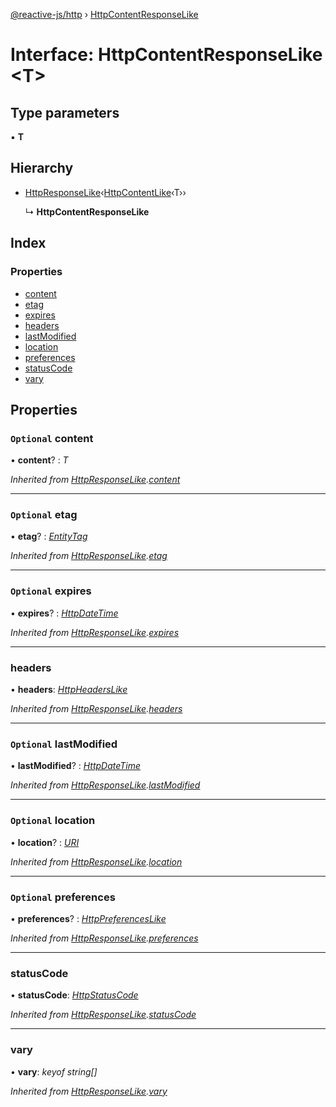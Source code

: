 [@reactive-js/http](../README.md) › [HttpContentResponseLike](httpcontentresponselike.md)

# Interface: HttpContentResponseLike <**T**>

## Type parameters

▪ **T**

## Hierarchy

* [HttpResponseLike](httpresponselike.md)‹[HttpContentLike](httpcontentlike.md)‹T››

  ↳ **HttpContentResponseLike**

## Index

### Properties

* [content](httpcontentresponselike.md#optional-content)
* [etag](httpcontentresponselike.md#optional-etag)
* [expires](httpcontentresponselike.md#optional-expires)
* [headers](httpcontentresponselike.md#headers)
* [lastModified](httpcontentresponselike.md#optional-lastmodified)
* [location](httpcontentresponselike.md#optional-location)
* [preferences](httpcontentresponselike.md#optional-preferences)
* [statusCode](httpcontentresponselike.md#statuscode)
* [vary](httpcontentresponselike.md#vary)

## Properties

### `Optional` content

• **content**? : *T*

*Inherited from [HttpResponseLike](httpresponselike.md).[content](httpresponselike.md#optional-content)*

___

### `Optional` etag

• **etag**? : *[EntityTag](entitytag.md)*

*Inherited from [HttpResponseLike](httpresponselike.md).[etag](httpresponselike.md#optional-etag)*

___

### `Optional` expires

• **expires**? : *[HttpDateTime](../README.md#httpdatetime)*

*Inherited from [HttpResponseLike](httpresponselike.md).[expires](httpresponselike.md#optional-expires)*

___

###  headers

• **headers**: *[HttpHeadersLike](httpheaderslike.md)*

*Inherited from [HttpResponseLike](httpresponselike.md).[headers](httpresponselike.md#headers)*

___

### `Optional` lastModified

• **lastModified**? : *[HttpDateTime](../README.md#httpdatetime)*

*Inherited from [HttpResponseLike](httpresponselike.md).[lastModified](httpresponselike.md#optional-lastmodified)*

___

### `Optional` location

• **location**? : *[URI](uri.md)*

*Inherited from [HttpResponseLike](httpresponselike.md).[location](httpresponselike.md#optional-location)*

___

### `Optional` preferences

• **preferences**? : *[HttpPreferencesLike](httppreferenceslike.md)*

*Inherited from [HttpResponseLike](httpresponselike.md).[preferences](httpresponselike.md#optional-preferences)*

___

###  statusCode

• **statusCode**: *[HttpStatusCode](../enums/httpstatuscode.md)*

*Inherited from [HttpResponseLike](httpresponselike.md).[statusCode](httpresponselike.md#statuscode)*

___

###  vary

• **vary**: *keyof string[]*

*Inherited from [HttpResponseLike](httpresponselike.md).[vary](httpresponselike.md#vary)*
